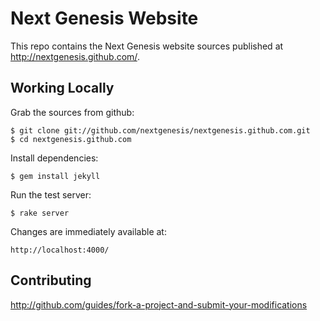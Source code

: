 Next Genesis Website
===============================

This repo contains the Next Genesis website sources published
at http://nextgenesis.github.com/.

Working Locally
---------------

Grab the sources from github:

    $ git clone git://github.com/nextgenesis/nextgenesis.github.com.git
    $ cd nextgenesis.github.com

Install dependencies:

    $ gem install jekyll

Run the test server:

    $ rake server

Changes are immediately available at:

    http://localhost:4000/

Contributing
------------

http://github.com/guides/fork-a-project-and-submit-your-modifications

